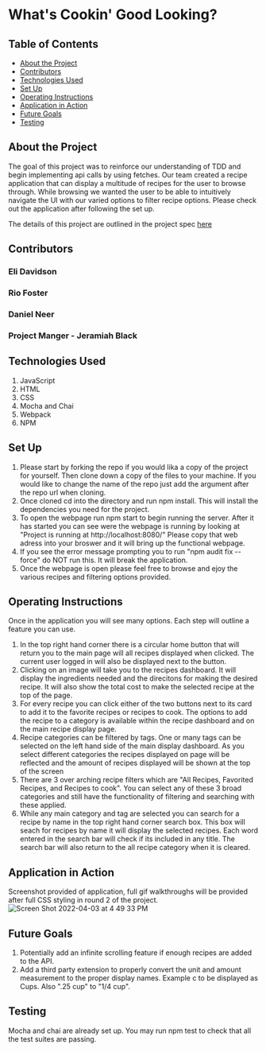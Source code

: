 # What's Cookin' Good Looking?


## Table of Contents
- [About the Project](#about-the-project)
- [Contributors](#contributors)
- [Technologies Used](#technologies-used)
- [Set Up](#set-up)
- [Operating Instructions](#operating-instructions)
- [Application in Action](#application-in-action)
- [Future Goals](#future-goals)
- [Testing](#testing)


## About the Project 

The goal of this project was to reinforce our understanding of TDD and begin implementing api calls by using fetches. Our team created a recipe application that can display a multitude of recipes for the user to browse through. While browsing we wanted the user to be able to intuitively navigate the UI with our varied options to filter recipe options. Please check out the application after following the set up. 

The details of this project are outlined in the project spec [here](https://frontend.turing.edu/projects/whats-cookin-part-one.html)


## Contributors

### Eli Davidson
### Rio Foster
### Daniel Neer

### Project Manger - Jeramiah Black


## Technologies Used

1. JavaScript
2. HTML
3. CSS
4. Mocha and Chai
5. Webpack
6. NPM


## Set Up

1. Please start by forking the repo if you would lika a copy of the project for yourself. Then clone down a copy of the files to your machine. If you would like to change the name of the repo just add the argument after the repo url when cloning. 
2. Once cloned cd into the directory and run npm install. This will install the dependencies you need for the project. 
3. To open the webpage run npm start to begin running the server. After it has started you can see were the webpage is running by looking at "Project is running at http://localhost:8080/" Please copy that web adress into your broswer and it will bring up the functional webpage.
4. If you see the error message prompting you to run "npm audit fix --force" do NOT run this. It will break the application.
5. Once the webpage is open please feel free to browse and ejoy the various recipes and filtering options provided.


## Operating Instructions

Once in the application you will see many options. Each step will outline a feature you can use.

1. In the top right hand corner there is a circular home button that will return you to the main page will all recipes displayed when clicked. The current user logged in will also be displayed next to the button.
2. Clicking on an image will take you to the recipes dashboard. It will display the ingredients needed and the direcitons for making the desired recipe. It will also show the total cost to make the selected recipe at the top of the page. 
3. For every recipe you can click either of the two buttons next to its card to add it to the favorite recipes or recipes to cook. The options to add the recipe to a category is available within the recipe dashboard and on the main recipe display page. 
4. Recipe categories can be filtered by tags. One or many tags can be selected on the left hand side of the main display dashboard. As you select different categories the recipes displayed on page will be reflected and the amount of recipes displayed will be shown at the top of the screen
5. There are 3 over arching recipe filters which are "All Recipes, Favorited Recipes, and Recipes to cook". You can select any of these 3 broad categories and still have the functionality of filtering and searching with these applied. 
6. While any main category and tag are selected you can search for a recipe by name in the top right hand corner search box. This box will seach for recipes by name it will display the selected recipes. Each word entered in the search bar will check if its included in any title. The search bar will also return to the all recipe category when it is cleared. 


## Application in Action

Screenshot provided of application, full gif walkthroughs will be provided after full CSS styling in round 2 of the project. 
![Screen Shot 2022-04-03 at 4 49 33 PM](https://user-images.githubusercontent.com/92230099/161454421-67aa1c22-c97d-4ef7-aa02-de7d21bfe976.png)


## Future Goals

1. Potentially add an infinite scrolling feature if enough recipes are added to the API.
2. Add a third party extension to properly convert the unit and amount measurement to the proper display names. Example c to be displayed as Cups. Also ".25 cup" to "1/4 cup".


## Testing

Mocha and chai are already set up. You may run npm test to check that all the test suites are passing. 
